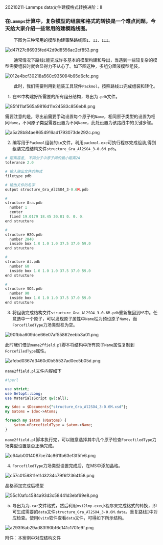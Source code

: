 20210211-Lammps data文件建模格式转换进阶：II

### 在`Lammps`计算中，复杂模型的组装和格式的转换是一个难点问题，今天给大家介绍一些常用的建模路线图。

&emsp;&emsp;下图为三种常用的模型构建策略路线图`I`、`II`、`III`。

![d47f27c86935fed42d9d8556ac2cf853.png](./_resources/befa93dabf274911a2a75e2822cf652e.png)

&emsp;&emsp;通常情况下路线`I`能完成许多基本的模型构建和导出，当遇到一些较复杂的模型需要组装时就会显得力不从心了。如下图这种，多组分固液模型组装。

![012e4bcf30218a560c935094b65d6cfc.png](./_resources/a2b6842aaabc4815a46c4bd91745807d.png)

&emsp;&emsp;此时，我们需要利用到组装工具软件`Packmol`，按照路线`II`完成组装和转化。

1. 在`MS`中构建好所需要的所有组分结构，导出为`.pdb`文件。

![85f411af565a9816d11e24583c856eb8.png](./_resources/35b100ec27f3452b97123349b1c48cc1.png)

需要注意的是，导出前需要手动设置每个原子的`Name`，相同原子类型的设置为相同`Name`，不同原子类型需要设置为不同`Name`，此处设置为该路线中的关键步骤。

![a5a28b84ae8654916ad1793073de292c.png](./_resources/9f734b4370f6483aac1aa5e346cc1a8a.png)

2. 编写用于`Packmol`组装的`in`文件，利用`packmol.exe`可执行程序完成组装,得到组装完成结构文件`structure_Gra_Al2SO4_3-0.6M.pdb`。

```py
# 距离容差, 不同分子中原子间的最小距离2A
tolerance 2.0

# 输入输出文件的格式
filetype pdb

# 输出文件的名字
output structure_Gra_Al2SO4_3-0.6M.pdb

#
structure Gra.pdb
  number 1
  center
  fixed 19.0179 18.45 30.01 0. 0. 0.
end structure

#
structure H2O.pdb
  number 2840
  inside box 1.0 1.0 1.0 37.5 37.0 59.0
end structure

#
structure Al.pdb
  number 60
  inside box 1.0 1.0 1.0 37.5 37.0 59.0
end structure

#
structure SO4.pdb
  number 90
  inside box 1.0 1.0 1.0 37.5 37.0 59.0
end structure
```

3. 将组装完成结构文件`structure_Gra_Al2SO4_3-0.6M.pdb`重新拖回到`MS`中。任意选中一个原子，可以发现原子属性中`Name`栏为预设原子`Name`，而`ForcefiledType`力场类型栏为空。

![90fbba609dce66e07af55862eebb3a01.png](./_resources/31608f73c431413f868126ea39399384.png)

此时我们借助`name2ffield.pl`脚本将结构中所有原子`Name`属性复制到`ForcefiledType`属性。

![afebd0367d3460d0b55537ad0ec5b05d.png](./_resources/fc9efdf30b09446ea36c22349c70c37d.png)


`name2ffield.pl`文件内容如下

```perl
#!perl

use strict;
use Getopt::Long;
use MaterialsScript qw(:all);

my $doc = $Documents{"structure_Gra_Al2SO4_3-0.6M.xsd"};
my $atoms = $doc->Atoms;

foreach my $atom (@$atoms) {
    $atom->ForcefieldType = $atom->Name;
}
```

`name2ffield.pl`脚本执行完，可以随意选择其中几个原子检查`ForcefiledType`力场类型设置是否正确完成。

![c64ab0014087ce74c861fb63ef3f5fe6.png](./_resources/bc110a2133e648c2924d677d46d45fa0.png)

4. `ForcefiledType`力场类型设置完成后，在MS中添加晶格。

![c57c0158811e11d3234c79f6f2364158.png](./_resources/cb507f4562e842e797a10deff79671f8.png)

晶格添加完成后模型

![55c10afc4584a93d3c58441d3ebf69e8.png](./_resources/401abf20054b4f5290d27abccf8342df.png)

5. 导出为为`.car`文件格式，然后利用`msi2lmp.exe`小程序来完成格式的转换，即可生成需要的`data`文件`structure_Gra_Al2SO4_3-0.6M.data`。重复路线`I`中对应检查。使用`Ovito`软件查看`data`文件，可得如下所示结构。

![a293f6ab29ad83f90bf6c141c170fe9f.png](./_resources/d28458ceb23d4ef582b24b93ff138c92.png)

附件：本案例中对应结构文件